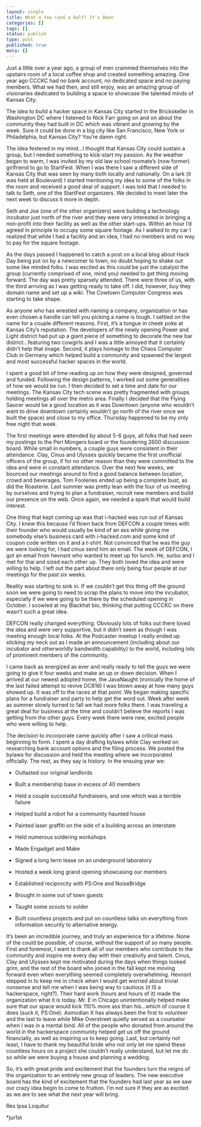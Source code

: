 ```yaml
---
layout: single
title: What a Yea (and a Half) It's Been
categories: []
tags: []
status: publish
type: post
published: true
meta: {}
---
```

Just a little over a year ago, a group of men crammed themselves into the upstairs room of a local coffee shop and created something amazing. One year ago CCCKC had no bank account, no dedicated space and no paying members. What we had then, and still enjoy, was an amazing group of visionaries dedicated to building a space to showcase the talented minds of Kansas City.


The idea to build a hacker space in Kansas City started in the Brickskeller in Washington DC where I listened to Nick Farr going on and on about the community they had built in DC which was vibrant and growing by the week. Sure it could be done in a big city like San Francisco, New York or Philadelphia, but Kansas City? You’re damn right.


The idea festered in my mind…I thought that Kansas City could sustain a group, but I needed something to kick-start my passion. As the weather began to warm, I was invited by my old law school roomate’s (now former) girlfriend to go to StartFest. When I was there I saw a different side of Kansas City that was seen by many both locally and nationally. On a lark (it was held at Boulevard) I started mentioning my idea to some of the folks in the room and received a good deal of support. I was told that I needed to talk to Seth, one of the StartFest organizers. We decided to meet later the next week to discuss it more in depth.


Seth and Joe (one of the other organizers) were building a technology incubator just north of the river and they were very interested in bringing a non-profit into their facility as well as the other start-ups. Within an hour I’d agreed in principle to occupy some square footage. As I walked to my car I realized that while I had a facility and an idea, I had no members and no way to pay for the square footage.


As the days passed I happened to catch a post on a local blog about Hack Day being put on by a newcomer to town, no doubt hoping to shake out some like minded folks. I was excited as this could be just the catalyst the group (currently comprised of one, mind you) needed to get thing moving forward. The day was pretty sparsely attended. There were three of us, with the third arriving as I was getting ready to take off. I did, however, buy they domain name and set up a wiki. The Cowtown Computer Congress was starting to take shape.


As anyone who has wrestled with naming a company, organization or has even chosen a handle can tell you picking a name is tough. I settled on the name for a couple different reasons. First, it’s a tongue in cheek poke at Kansas City’s reputation. The developers of the newly opening Power and Light district had put up a giant piece of something to decorate the new bar district…featuring two cowgirls and I was a little annoyed that it certainly didn’t help that image. Second, it plays homage to the Chaos Computer Club in Germany which helped build a community and spawned the largest and most successful hacker spaces in the world.


I spent a good bit of time reading up on how they were designed, governed and funded. Following the design patterns, I worked out some generalities of how we would be run. I then decided to set a time and date for our meetings. The Kansas City tech scene was pretty fragmented with groups holding meetings all over the metro area. Finally I decided that the Flying Saucer would be a good location as it was Downtown (anyone who wouldn’t want to drive downtown certainly wouldn’t go north of the river once we built the space) and close to my office. Thursday happened to be my only free night that week.


The first meetings were attended by about 5-6 guys, all folks that had seen my postings to the Perl Mongers board or the foundering 2600 discussion board. While small in numbers, a couple guys were consistent in their attendance. Clay, Cinus and Ulysses quickly became the first unofficial officers of the group, if for no other reason than they were committed to the idea and were in constant attendance. Over the next few weeks, we bounced our meetings around to find a good balance between location, crowd and beverages. Tom Fooleries ended up being a complete bust, as did the Roasterie. Last summer was pretty lean with the four of us meeting by ourselves and trying to plan a fundraiser, recruit new members and build our presence on the web. Once again, we needed a spark that would build interest.


One thing that kept coming up was that i-hacked was run out of Kansas City. I knew this because I’d flown back from DEFCON a couple times with their founder who would usually be kind of an ass while giving me somebody else’s business card with i-hacked.com and some kind of coupon code written on it and a t-shirt. Not convinced that he was the guy we were looking for, I had cinus send him an email. The week of DEFCON, I got an email from hevnsnt who wanted to meet up for lunch. He, surbo and I met for thai and sized each other up. They both loved the idea and were willing to help. I left out the part about there only being four people at our meetings for the past six weeks.


Reality was starting to sink in. If we couldn’t get this thing off the ground soon we were going to need to scrap the plans to move into the incubator, especially if we were going to be there by the scheduled opening in October. I scowled at my Blackhat bio, thinking that putting CCCKC on there wasn’t such a great idea.


DEFCON really changed everything. Obviously lots of folks out there loved the idea and were very supportive, but it didn’t seem as though I was meeting enough local folks. At the Podcaster meetup I really ended up sticking my neck out as I made an announcement (including about our incubator and otherworldly bandwidth capability) to the world, including lots of prominent members of the community.


I came back as energized as ever and really ready to tell the guys we were going to give it four weeks and make an up or down decision. When I arrived at our newest adopted home, the JavaNaught (ironically the home of the last failed attempt to revive DC816) I was blown away at how many guys showed up. It was off to the races at that point. We began making specific plans for a fundraiser and party to help get the word out. Week after week as summer slowly turned to fall we had more folks there. I was traveling a great deal for business at the time and couldn’t believe the reports I was getting from the other guys. Every week there were new, excited people who were willing to help.


The decision to incorporate came quickly after I saw a critical mass beginning to form. I spent a day drafting bylaws while Clay worked on researching bank account options and the filing process. We posted the bylaws for discussion and held the meeting where we incorporated officially. The rest, as they say is history. In the ensuing year we: 


- Outlasted our original landlords 


- Built a membership base in excess of 40 members 


- Held a couple successful fundraisers, and one which was a terrible failure 


- Helped build a robot for a community haunted house 


- Painted laser graffiti on the side of a building across an interstate 


- Held numerous soldering workshops 


- Made Engadget and Make 


- Signed a long term lease on an underground laboratory 


- Hosted a week long grand opening showcasing our members 


- Established reciprocity with PS:One and NoiseBridge 


- Brought in some out of town guests 


- Taught some scouts to solder 


- Built countless projects and put on countless talks on everything from information security to alternative energy.


It’s been an incredible journey, and truly an experience for a lifetime. None of the could be possible, of course, without the support of so many people. First and foremost, I want to thank all of our members who contribute to the community and inspire me every day with their creativity and talent. Cinus, Clay and Ulysses kept me motivated during the days when things looked grim, and the rest of the board who joined in the fall kept me moving forward even when everything seemed completely overwhelming. Hevnsnt stepped in to keep me in check when I would get worried about trivial nonsense and tell me when I was being way to cautious (it IS a hackerspace, right?). Their hard work (hours and hours of it) made the organization what it is today. Mr. E in Chicago unintentionally helped make sure that our space would kick 110% more ass than his…which of course it does (suck it, PS:One). Asmodian X has always been the first to volunteer and the last to leave while Mike Overstreet quietly served as a counselor when I was in a mental bind. All of the people who donated from around the world in the hackerspace community helped get us off the ground financially, as well as inspiring us to keep going. Last, but certainly not least, I have to thank my beautiful bride who not only let me spend these countless hours on a project she couldn’t really understand, but let me do so while we were buying a house and planning a wedding.


So, it’s with great pride and excitement that the founders turn the reigns of the organization to an entirely new group of leaders. The new executive board has the kind of excitement that the founders had last year as we saw our crazy idea begin to come to fruition. I’m not sure if they are as excited as we are to see what the next year will bring.


Res Ipsa Loquitur


*jur1st
